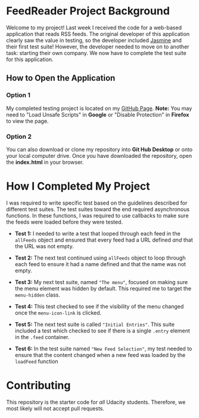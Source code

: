 # FeedReader Project Background

Welcome to my project! Last week I received the code for a web-based application that reads RSS feeds. The original developer of this application clearly saw the value in testing, so the developer included [Jasmine](http://jasmine.github.io/) and their first test suite! However, the developer needed to move on to another task: starting their own company. We now have to complete the test suite for this application. 


## How to Open the Application
### Option 1
My completed testing project is located on my [GitHub Page](https://tlanetterose.github.io/TP-Feedreader-Testing/). **Note:** You may need to "Load Unsafe Scripts" in **Google** or "Disable Protection" in **Firefox** to view the page. 
 
### Option 2
 You can also download or clone my repository into **Git Hub Desktop** or onto your local computer drive. Once you have downloaded the repository, open the **index.html** in your browser. 


# How I Completed My Project

I was required to write specific test based on the guidelines described for different test suites. The test suites toward the end required asynchronous functions. In these functions, I was required to use callbacks to make sure the feeds were loaded before they were tested. 

* **Test 1:** I needed to write a test that looped through each feed in the `allFeeds` object and ensured that every feed had a URL defined _and_ that the URL was not empty.
   
* **Test 2:** The next test continued using `allFeeds` object to loop through each feed to ensure it had a name defined and that the name was not empty. 
  
* **Test 3:** My next test suite, named `"The menu"`, focused on making sure the menu element was hidden by default. This required me to target the `menu-hidden` class. 

* **Test 4:** This test checked to see if the visibility of the menu changed once the `menu-icon-link` is clicked. 

* **Test 5:** The next test suite is called `"Initial Entries"`. This suite included a test which checked to see if there is a single `.entry` element in the `.feed` container. 
    
* **Test 6:** In the test suite named `"New Feed Selection"`, my test needed to ensure that the content changed when a new feed was loaded by the `loadFeed` function 
   



# Contributing

This repository is the starter code for _all_ Udacity students. Therefore, we most likely will not accept pull requests.
